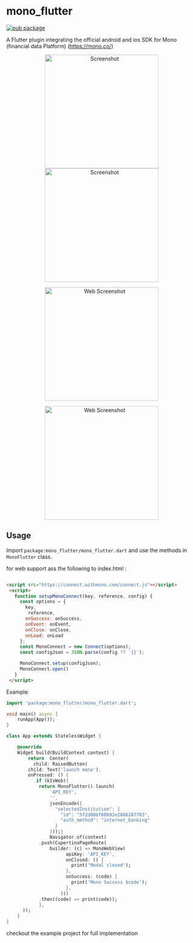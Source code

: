 # mono_flutter


[![pub package](https://img.shields.io/badge/Pub-0.0.1-green.svg)](https://pub.dartlang.org/packages/mono_flutter)

A Flutter plugin integrating the official android and ios SDK for Mono (financial data Platform) (https://mono.co/)

<p align="center">
  <img src="https://github.com/wiseminds/mono-flutter/raw/main/screenshot.jpeg" alt="Screenshot" height="300" />
  <img src="https://github.com/wiseminds/mono-flutter/raw/main/screenshot2.jpeg" alt="Screenshot" height="300" />
</p>

<p align="center">
  <img src="https://github.com/wiseminds/mono-flutter/raw/web/web-screenshot1.png" alt="Web Screenshot" height="300" />
  
</p><p align="center">
  <img src="https://github.com/wiseminds/mono-flutter/raw/web/web-screenshot2.png" alt="Web Screenshot" height="300" />
  
</p>


## Usage

Import `package:mono_flutter/mono_flutter.dart` and use the methods in `MonoFlutter` class.


for web support ass the following to index.html :

 ``` HTML 

 <script src="https://connect.withmono.com/connect.js"></script>
  <script>
    function setupMonoConnect(key, reference, config) {
      const options = {
        key,
         reference,
        onSuccess: onSuccess,
        onEvent: onEvent,
        onClose: onClose,
        onLoad: onLoad
      };
      const MonoConnect = new Connect(options);
      const configJson = JSON.parse(config ?? `{}`);

      MonoConnect.setup(configJson);
      MonoConnect.open()
    }
  </script>

 ```

Example:
```dart
import 'package:mono_flutter/mono_flutter.dart';

void main() async {
    runApp(App());
}

class App extends StatelessWidget {

    @override
    Widget build(BuildContext context) {
        return  Center(
          child: RaisedButton(
        child: Text('launch mono'),
        onPressed: () {
           if (kIsWeb){
            return MonoFlutter().launch(
                'API_KEY',
                '',
                jsonEncode({
                  "selectedInstitution": {
                    "id": "5f2d08bf60b92e2888287703",
                    "auth_method": "internet_banking"
                  }
                }));}
                Navigator.of(context)
            .push(CupertinoPageRoute(
                builder: (c) => MonoWebView(
                      apiKey: 'API_KEY',
                      onClosed: () {
                        print('Modal closed');
                      },
                      onSuccess: (code) {
                        print('Mono Success $code');
                      },
                    )))
            .then((code) => print(code));
            },
      ));
    }
}

```

checkout the example project for full implementation